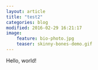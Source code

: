 ```yaml
---
layout: article
title: "test2"
categories: blog
modified: 2016-02-29 16:21:17
image: 
    feature: bio-photo.jpg
    teaser: skinny-bones-demo.gif
---
```



Hello, world!